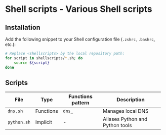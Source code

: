 # Shell scripts - Various Shell scripts

## Installation

Add the following snippet to your Shell configuration file (`.zshrc`, `.bashrc`, etc.):

```bash
# Replace <shellscripts> by the local repository path:
for script in shellscripts/*.sh; do
    source ${script}
done
```

## Scripts

| File        | Type      | Functions pattern | Description                     |
|-------------|-----------|-------------------|---------------------------------|
| `dns.sh`    | Functions | `dns_`            | Manages local DNS               |
| `python.sh` | Implicit  | -                 | Aliases Python and Python tools |
